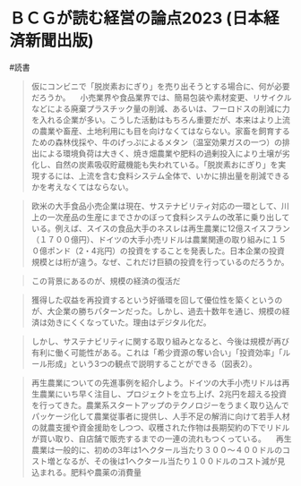 # ＢＣＧが読む経営の論点2023 (日本経済新聞出版)

#読書

> 仮にコンビニで「脱炭素おにぎり」を売り出そうとする場合に、何が必要だろうか。 　小売業界や食品業界では、簡易包装や素材変更、リサイクルなどによる廃棄プラスチック量の削減、あるいは、フーロドスの削減に力を入れる企業が多い。こうした活動はもちろん重要だが、本来はより上流の農業や畜産、土地利用にも目を向けなくてはならない。家畜を飼育するための森林伐採や、牛のげっぷによるメタン（温室効果ガスの一つ）の排出による環境負荷は大きく、焼き畑農業や肥料の過剰投入により土壌が劣化し、自然の炭素吸収貯蔵機能も失われている。「脱炭素おにぎり」を実現するには、上流を含む食料システム全体で、いかに排出量を削減できるかを考えなくてはならない。

> 欧米の大手食品小売企業は現在、サステナビリティ対応の一環として、川上の一次産品の生産にまでさかのぼって食料システムの改革に乗り出している。例えば、スイスの食品大手のネスレは再生農業に12億スイスフラン（１７００億円）、ドイツの大手小売リドルは農業関連の取り組みに１５０億ポンド（2・4兆円）の投資をすることを発表した。日本企業の投資規模とは桁が違う。なぜ、これだけ巨額の投資を行っているのだろうか。

> この背景にあるのが、規模の経済の復活だ

> 獲得した収益を再投資するという好循環を回して優位性を築くというのが、大企業の勝ちパターンだった。しかし、過去十数年を通じ、規模の経済は効きにくくなっていた。理由はデジタル化だ。

> しかし、サステナビリティに関する取り組みとなると、今後は規模が再び有利に働く可能性がある。これは「希少資源の奪い合い」「投資効率」「ルール形成」という3つの観点で説明することができる（図表2）。

> 再生農業についての先進事例を紹介しよう。ドイツの大手小売リドルは再生農業にいち早く注目し、プロジェクトを立ち上げ、2兆円を超える投資を行ってきた。農業系スタートアップのテクノロジーをうまく取り込んでパッケージ化して農業従事者に提供し、人手不足の解消に向けて若手人材の就農支援や資金援助をしつつ、収穫された作物は長期契約の下でリドルが買い取り、自店舗で販売するまでの一連の流れもつくっている。 　再生農業は一般的に、初めの3年は1ヘクタール当たり３００〜４００ドルのコスト増となるが、その後は1ヘクタール当たり１００ドルのコスト減が見込まれる。肥料や農薬の消費量


